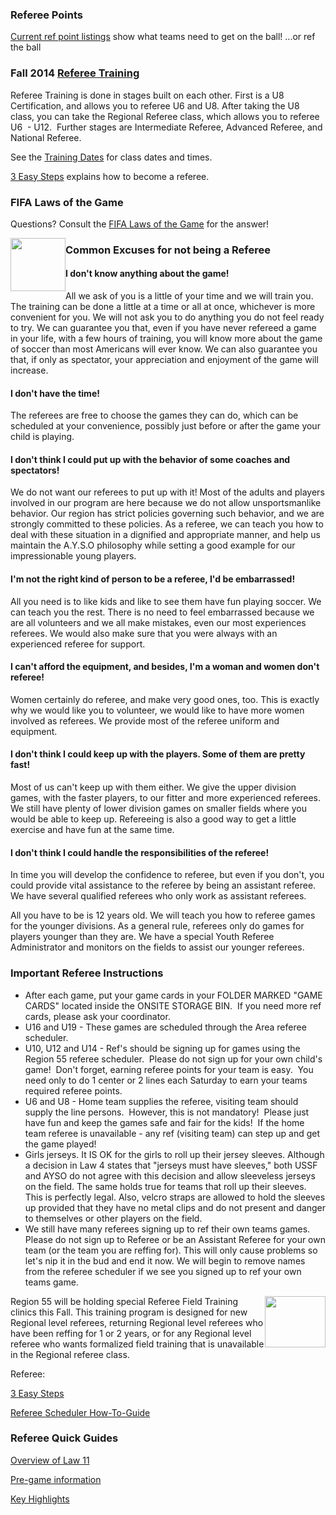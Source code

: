 ### Referee Points</h3>

[Current ref point listings](http://www.ayso55.org/refpoints/2014) show what 
teams need to get on the ball! ...or ref the ball

### Fall 2014 [Referee Training](http://www.ayso55.org/docs/Fall%202014%20Dates.pdf)

Referee Training is done in stages built on each other. First is a U8 Certification, and allows you to referee U6 and U8. After taking the U8 class, you can take the Regional Referee class, which allows you to referee U6  - U12.  Further stages are Intermediate Referee, Advanced Referee, and National Referee.

See the [Training Dates](http://www.ayso55.org/docs/Fall%202014%20Dates.pdf) for class dates and times.

[3 Easy Steps](http://www.ayso55.org/docs/3%20easy%20steps.pdf) explains how to become a referee.

### FIFA Laws of the Game

Questions? Consult the [FIFA Laws of the Game](http://www.ayso55.org/referee_docs/2012/FIFA%20LOTG%202012-2013.pdf) for the answer!

<img alt="" height="85" src="http://www.ayso55.org/images/refanima.gif" style="float:left" width="88" />

### Common Excuses for not being a Referee

#### I don't know anything about the game!

All we ask of you is a little of your time and we will train you. The 
training can be done a little at a time or all at once, whichever is 
more convenient for you. We will not ask you to do anything you do not 
feel ready to try. We can guarantee you that, even if you have never 
refereed a game in your life, with a few hours of training, you will 
know more about the game of soccer than most Americans will ever know. 
We can also guarantee you that, if only as spectator, your appreciation 
and enjoyment of the game will increase.
			
#### I don't have the time!

The referees are free to choose the games they can do, which can be 
scheduled at your convenience, possibly just before or after the game 
your child is playing.

#### I don't think I could put up with the behavior of some coaches and spectators!

We do not want our referees to put up with it! Most of the adults and 
players involved in our program are here because we do not allow 
unsportsmanlike behavior. Our region has strict policies governing such 
behavior, and we are strongly committed to these policies. As a referee, 
we can teach you how to deal with these situation in a dignified and 
appropriate manner, and help us maintain the A.Y.S.O philosophy while 
setting a good example for our impressionable young players.

#### I'm not the right kind of person to be a referee, I'd be embarrassed!

All you need is to like kids and like to see them have fun playing 
soccer. We can teach you the rest. There is no need to feel embarrassed 
because we are all volunteers and we all make mistakes, even our most 
experiences referees. We would also make sure that you were always with 
an experienced referee for support.

#### I can't afford the equipment, and besides, I'm a woman and women don't referee!

Women certainly do referee, and make very good ones, too. This is 
exactly why we would like you to volunteer, we would like to have more 
women involved as referees. We provide most of the referee uniform and 
equipment. 

#### I don't think I could keep up with the players. Some of them are pretty fast!

Most of us can't keep up with them either. We give the upper division games, with the faster players, to our fitter and more experienced 
referees. We still have plenty of lower division games on smaller fields 
where you would be able to keep up. Refereeing is also a good way to get 
a little exercise and have fun at the same time. 

#### I don't think I could handle the responsibilities of the referee!

In time you will develop the confidence to referee, but even if you 
don't, you could provide vital assistance to the referee by being an 
assistant referee. We have several qualified referees who only work as 
assistant referees.

All you have to be is 12 years old. We will 
teach you how to referee games for the younger divisions. As a general 
rule, referees only do games for players younger than they are. We have 
a special Youth Referee Administrator and monitors on the fields to 
assist our younger referees.


### Important Referee Instructions

* After each game, put your game cards in your FOLDER MARKED "GAME CARDS"
  located inside the ONSITE STORAGE BIN.  If you need more ref
  cards, please ask your coordinator.
* U16 and U19 - These games are scheduled through the Area referee scheduler.
* U10, U12 and U14 - Ref's should be signing up for games using the Region 55 
  referee scheduler.  Please do not sign up for your own child's game! 
  Don't forget, earning referee points for your team is easy. 
  You need only to do 1 center or 2 lines each Saturday to earn
  your teams required referee points. 
* U6 and U8 - Home team supplies the referee, visiting team should supply the 
	line persons.  However, this is not mandatory!  Please just 
	have fun and keep the games safe and fair for the kids!  If the 
	home team referee is unavailable - any ref (visiting team) can step up 
	and get the game played!
* Girls jerseys. It IS OK for the girls to roll up their jersey sleeves. 
	Although a decision in Law 4 states that "jerseys must have sleeves," 
	both USSF and AYSO do not agree with this decision and allow sleeveless 
	jerseys on the field. The same holds true for teams that roll up their 
	sleeves. This is perfectly legal. Also, velcro straps are allowed to 
	hold the sleeves up provided that they have no metal clips and do not 
	present and danger to themselves or other players on the field.
* We still have many 
	referees signing up to ref their own teams games. Please do not sign up 
	to Referee or be an Assistant Referee for your own team (or the team you 
	are reffing for). This will only cause problems so let's nip it in the 
	bud and end it now. We will begin to remove names from the referee 
	scheduler if we see you signed up to ref your own teams game.

<img alt="" height="82" src="http://www.ayso55.org/images/refblind.gif" style="float:right" width="97">

Region 55 will be holding special Referee Field Training clinics 
this Fall.  This training program is designed for new 
Regional level referees, returning Regional level referees who have 
been reffing for 1 or 2 years, or for any Regional level referee who 
wants formalized field training that is unavailable in the Regional 
referee class.


Referee: 

[3 Easy Steps](http://www.ayso55.org/docs/3%20easy%20steps.pdf) 

[Referee Scheduler How-To-Guide](http://www.ayso55.org/referee_docs/Arbiter.pdf)

### Referee Quick Guides

[Overview of Law 11](http://www.ayso55.org/referee_docs/quickguides/law11_offside.PDF)

[Pre-game information](http://www.ayso55.org/referee_docs/quickguides/pregame.PDF)

[Key Highlights](http://www.ayso55.org/referee_docs/quickguides/keypoints.PDF)